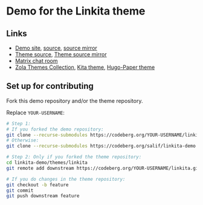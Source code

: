 # Demo for the Linkita theme

## Links

- [Demo site](https://salif.github.io/linkita/en/), [source](https://codeberg.org/salif/linkita-demo), [source mirror](https://github.com/salif/linkita/tree/demo)
- [Theme source](https://codeberg.org/salif/linkita), [Theme source mirror](https://github.com/salif/linkita)
- [Matrix chat room](https://matrix.to/#/#linkita:mozilla.org)
- [Zola Themes Collection](https://salif.github.io/zola-themes-collection/), [Kita theme](https://github.com/st1020/kita), [Hugo-Paper theme](https://github.com/nanxiaobei/hugo-paper)

## Set up for contributing

Fork this demo repository and/or the theme repository.

Replace `YOUR-USERNAME`:

```sh
# Step 1:
# If you forked the demo repository:
git clone --recurse-submodules https://codeberg.org/YOUR-USERNAME/linkita-demo.git
# Otherwise:
git clone --recurse-submodules https://codeberg.org/salif/linkita-demo.git

# Step 2: Only if you forked the theme repository:
cd linkita-demo/themes/linkita
git remote add downstream https://codeberg.org/YOUR-USERNAME/linkita.git

# If you do changes in the theme repository:
git checkout -b feature
git commit
git push downstream feature
```
